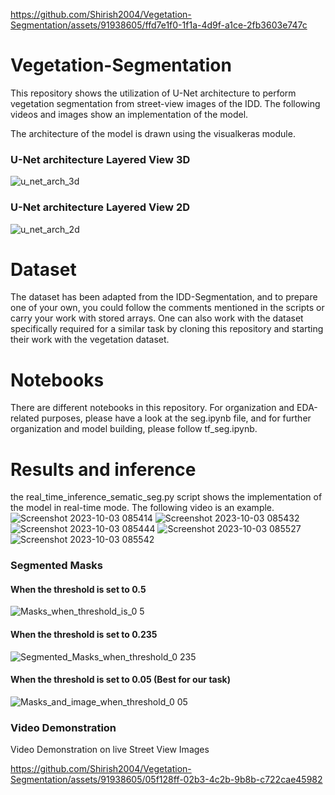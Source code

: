 
https://github.com/Shirish2004/Vegetation-Segmentation/assets/91938605/ffd7e1f0-1f1a-4d9f-a1ce-2fb3603e747c
# Vegetation-Segmentation
This repository shows the utilization of U-Net architecture to perform vegetation segmentation from street-view images of the IDD. The following videos and images show an implementation of the model.

The architecture of the model is drawn using the visualkeras module.

### U-Net architecture Layered View 3D
![u_net_arch_3d](https://github.com/Shirish2004/Vegetation-Segmentation/assets/91938605/1569fea6-411e-4e2f-919e-d9089b9c073f)

### U-Net architecture Layered View 2D
![u_net_arch_2d](https://github.com/Shirish2004/Vegetation-Segmentation/assets/91938605/6bfed136-ec9d-47d0-adc1-81ca4a956353)

# Dataset
The dataset has been adapted from the IDD-Segmentation, and to prepare one of your own, you could follow the comments mentioned in the scripts or carry your work with stored arrays. One can also work with the dataset specifically required for a similar task by cloning this repository and starting their work with the vegetation dataset.

# Notebooks 
There are different notebooks in this repository. For organization and EDA-related purposes, please have a look at the seg.ipynb file, and for further organization and model building, please follow tf_seg.ipynb.

# Results and inference
the real_time_inference_sematic_seg.py script shows the implementation of the model in real-time mode. The following video is an example.
![Screenshot 2023-10-03 085414](https://github.com/Shirish2004/Vegetation-Segmentation/assets/91938605/b9f37233-ae17-4e19-8abb-f1e936a01122)
![Screenshot 2023-10-03 085432](https://github.com/Shirish2004/Vegetation-Segmentation/assets/91938605/6d7a6036-e8dd-47a3-9038-59bc66592d66)
![Screenshot 2023-10-03 085444](https://github.com/Shirish2004/Vegetation-Segmentation/assets/91938605/af1fd70d-a505-4cc7-94c0-dcbcffa2789a)
![Screenshot 2023-10-03 085527](https://github.com/Shirish2004/Vegetation-Segmentation/assets/91938605/4cf4931a-ec3f-4692-889d-cfcbf0f83972)
![Screenshot 2023-10-03 085542](https://github.com/Shirish2004/Vegetation-Segmentation/assets/91938605/bac1508d-f725-4f89-b56b-7081b346026d)

### Segmented Masks 

#### When the threshold is set to 0.5

![Masks_when_threshold_is_0 5](https://github.com/Shirish2004/Vegetation-Segmentation/assets/91938605/fab6c071-0bdd-4b9a-8a28-fe5a0c723b9c)

#### When the threshold is set to 0.235

![Segmented_Masks_when_threshold_0 235](https://github.com/Shirish2004/Vegetation-Segmentation/assets/91938605/e5778463-121d-42af-80e3-b52f34138fee)

#### When the threshold is set to 0.05 (Best for our task)

![Masks_and_image_when_threshold_0 05](https://github.com/Shirish2004/Vegetation-Segmentation/assets/91938605/af782ae0-f276-46a0-8b61-6ea3c560c2f1)

### Video Demonstration 
Video Demonstration on live Street View Images 

https://github.com/Shirish2004/Vegetation-Segmentation/assets/91938605/05f128ff-02b3-4c2b-9b8b-c722cae45982




